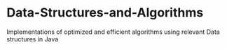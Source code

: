 # Data-Structures-and-Algorithms
Implementations of optimized and efficient algorithms using relevant Data structures in Java
